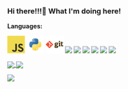 ### Hi there!!!👋 What I'm doing here!

**Languages:**  

<code><img height="40" src="https://raw.githubusercontent.com/github/explore/80688e429a7d4ef2fca1e82350fe8e3517d3494d/topics/javascript/javascript.png"></code>
<code><img height="40" src="https://raw.githubusercontent.com/github/explore/80688e429a7d4ef2fca1e82350fe8e3517d3494d/topics/python/python.png"></code>
<code><img height="40" src="https://raw.githubusercontent.com/github/explore/80688e429a7d4ef2fca1e82350fe8e3517d3494d/topics/git/git.png"></code>
<code><img height="40" src="https://github.com/sskumargan/sskumargan/blob/main/images/csharp.png"></code>
<code><img height="40" src="https://github.com/sskumargan/sskumargan/blob/main/images/aws.png"></code>
<code><img height="40" src="https://github.com/sskumargan/sskumargan/blob/main/images/go.png"></code>
<code><img height="40" src="https://github.com/sskumargan/sskumargan/blob/main/images/net.png"></code>
<code><img height="40" src="https://github.com/sskumargan/sskumargan/blob/main/images/sql.png"></code>
<code><img height="40" src="https://github.com/sskumargan/sskumargan/blob/main/images/wpf.png"></code>

  <a href="https://github-readme-stats.vercel.app/api?username=sskumargan&count_private=true&show_icons=true&theme=chartreuse-dark">
    <img align="center" src="https://github-readme-stats.vercel.app/api?username=sskumargan&bg_color=30,e96443,904e95&title_color=fff&text_color=fff" />
  </a>

  <a href="https://github.com/sskumargan">
    <img align="center" src="https://github-readme-stats.vercel.app/api/top-langs/?username=sskumargan&bg_color=30,e96443,904e95&title_color=fff&text_color=fff" />
  </a>

![](http://github-profile-summary-cards.vercel.app/api/cards/most-commit-language?username=vn7n24fzkq&theme=default)

<!--
**sskumargan/sskumargan** is a ✨ _special_ ✨ repository because its `README.md` (this file) appears on your GitHub profile.

Here are some ideas to get you started:

- 🔭 I’m currently working on ...
- 🌱 I’m currently learning ...
- 👯 I’m looking to collaborate on ...
- 🤔 I’m looking for help with ...
- 💬 Ask me about ...
- 📫 How to reach me: ...
- 😄 Pronouns: ...
- ⚡ Fun fact: ...
-->
